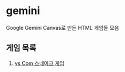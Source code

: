 # gemini
Google Gemini Canvas로 만든 HTML 게임들 모음

## 게임 목록

1. [vs Com 스네이크 게임](https://lisyoen.github.io/gemini/gemini/games/game1/index.html)
